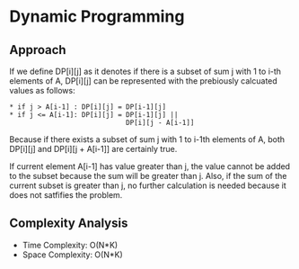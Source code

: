 # Dynamic Programming

## Approach

If we define DP[i][j] as it denotes if there is a subset of sum j with 1 to i-th elements of A, DP[i][j] can be represented with the prebiously calcuated values as follows:

```
* if j > A[i-1] : DP[i][j] = DP[i-1][j]
* if j <= A[i-1]: DP[i][j] = DP[i-1][j] || 
                             DP[i][j - A[i-1]]
```

Because if there exists a subset of sum j with 1 to i-1th elements of A, both DP[i][j] and DP[i][j + A[i-1]] are certainly true.

If current element A[i-1] has value greater than j, the value cannot be added to the subset because the sum will be greater than j.
Also, if the sum of the current subset is greater than j, no further calculation is needed because it does not satfifies the problem. 

## Complexity Analysis

* Time Complexity: O(N*K)
* Space Complexity: O(N*K)
